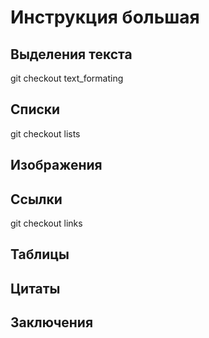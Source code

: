 # Инструкция большая
## Выделения текста
git checkout text_formating
## Списки
git checkout lists
## Изображения
## Ссылки
git checkout links
## Таблицы
## Цитаты
## Заключения